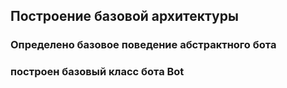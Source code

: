 ## Построение базовой архитектуры
### Определено базовое поведение абстрактного бота
### построен базовый класс бота Bot